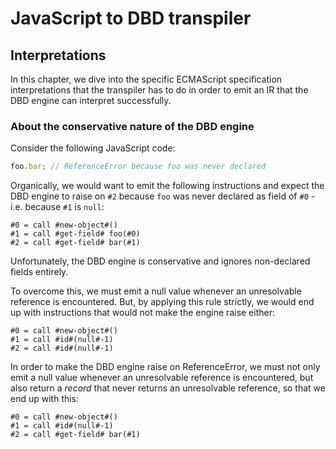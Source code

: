 # JavaScript to DBD transpiler

## Interpretations

In this chapter, we dive into the specific ECMAScript specification interpretations that the transpiler has to do in order to emit an IR that the DBD engine can interpret successfully.

### About the conservative nature of the DBD engine

Consider the following JavaScript code:

```js
foo.bar; // ReferenceError because foo was never declared
```

Organically, we would want to emit the following instructions and expect the DBD engine to raise on `#2` because `foo` was never declared as field of `#0` - i.e. because `#1` is `null`:

```
#0 = call #new-object#()
#1 = call #get-field# foo(#0)
#2 = call #get-field# bar(#1)
```

Unfortunately, the DBD engine is conservative and ignores non-declared fields entirely.

To overcome this, we must emit a null value whenever an unresolvable reference is encountered. But, by applying this rule strictly, we would end up with instructions that would not make the engine raise either:

```
#0 = call #new-object#()
#1 = call #id#(null#-1)
#2 = call #id#(null#-1)
```

In order to make the DBD engine raise on ReferenceError, we must not only emit a null value whenever an unresolvable reference is encountered, but also return a _record_ that never returns an unresolvable reference, so that we end up with this:

```
#0 = call #new-object#()
#1 = call #id#(null#-1)
#2 = call #get-field# bar(#1)
```
